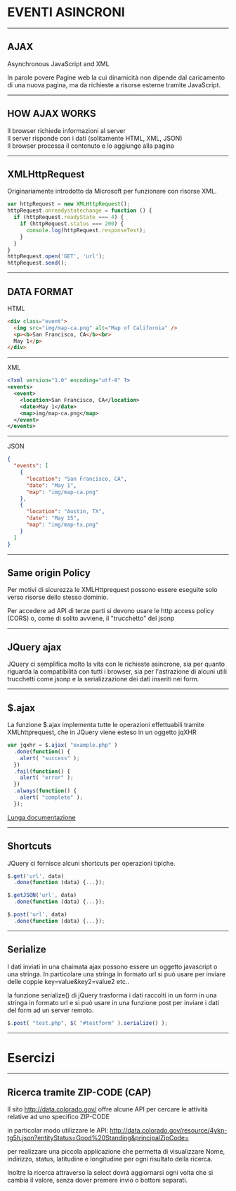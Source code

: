 EVENTI ASINCRONI
================


----


AJAX
----
Asynchronous JavaScript and XML

In parole povere Pagine web la cui dinamicità non dipende dal caricamento di una
nuova pagina, ma da richieste a risorse esterne tramite JavaScript.


----


HOW AJAX WORKS
---
Il browser richiede informazioni al server<br>
Il server risponde con i dati (solitamente HTML, XML, JSON)<br>
Il browser processa il contenuto e lo aggiunge alla pagina<br>


----


XMLHttpRequest
--------------
Originariamente introdotto da Microsoft per funzionare con risorse XML.

```javascript
var httpRequest = new XMLHttpRequest();
httpRequest.onreadystatechange = function () {
  if (httpRequest.readyState === 4) {
    if (httpRequest.status === 200) {
      console.log(httpRequest.responseText);
    }
  }
}
httpRequest.open('GET', 'url');
httpRequest.send();
```

----


DATA FORMAT
------


HTML
```html
<div class="event">
  <img src="img/map-ca.png" alt="Map of California" />
  <p><b>San Francisco, CA</b><br>
  May 1</p>
</div>
```


----


XML
```xml
<?xml version="1.0" encoding="utf-8" ?>
<events>
  <event>
    <location>San Francisco, CA</location>
    <date>May 1</date>
    <map>img/map-ca.png</map>
  </event>
</events>
```


----


JSON
```json
{
  "events": [
    {
      "location": "San Francisco, CA",
      "date": "May 1",
      "map": "img/map-ca.png"
    },
    {
      "location": "Austin, TX",
      "date": "May 15",
      "map": "img/map-tx.png"
    }
  ]
}
```


----



Same origin Policy
------------------
Per motivi di sicurezza le XMLHttprequest possono essere eseguite solo verso
risorse dello stesso dominio.

Per accedere ad API di terze parti si devono usare le http access policy (CORS)
o, come di solito avviene, il "trucchetto" del jsonp


----


JQuery ajax
-----------
JQuery ci semplifica molto la vita con le richieste asincrone, sia per quanto
riguarda la compatibilità con tutti i browser, sia per l'astrazione di alcuni
utili trucchetti come jsonp e la serializzazione dei dati inseriti nei form.


----


$.ajax
------
La funzione $.ajax implementa tutte le operazioni effettuabili tramite
XMLhttprequest, che in JQuery viene esteso in un oggetto jqXHR

```javascript
var jqxhr = $.ajax( "example.php" )
  .done(function() {
    alert( "success" );
  })
  .fail(function() {
    alert( "error" );
  })
  .always(function() {
    alert( "complete" );
  });
```

[Lunga documentazione](http://api.jquery.com/jQuery.ajax/)


----


Shortcuts
---------
JQuery ci fornisce alcuni shortcuts per operazioni tipiche.

```javascript
$.get('url', data)
  .done(function (data) {...});

$.getJSON('url', data)
  .done(function (data) {...});

$.post('url', data)
  .done(function (data) {...});
```


----


Serialize
---------
I dati inviati in una chaimata ajax possono essere un oggetto javascript o una
stringa. In particolare una stringa in formato url si può usare per inviare
delle coppie key=value&key2=value2 etc..

la funzione serialize() di jQuery trasforma i dati raccolti in un form in una
stringa in formato url e si può usare in una funzione post per inviare i dati
del form ad un server remoto.

```javascript
$.post( "test.php", $( "#testform" ).serialize() );
```


---


Esercizi
========


----


Ricerca tramite ZIP-CODE (CAP)
------------------------------

Il sito http://data.colorado.gov/ offre alcune API per cercare le attività relative
ad uno specifico ZIP-CODE

in particolar modo utilizzare le API:
http://data.colorado.gov/resource/4ykn-tg5h.json?entityStatus=Good%20Standing&principalZipCode=<ZIP>

per realizzare una piccola applicazione che permetta di visualizzare Nome,
indirizzo, status, latitudine e longitudine per ogni risultato della ricerca.

Inoltre la ricerca attraverso la select dovrà aggiornarsi ogni volta che
si cambia il valore, senza dover premere invio o bottoni separati.
